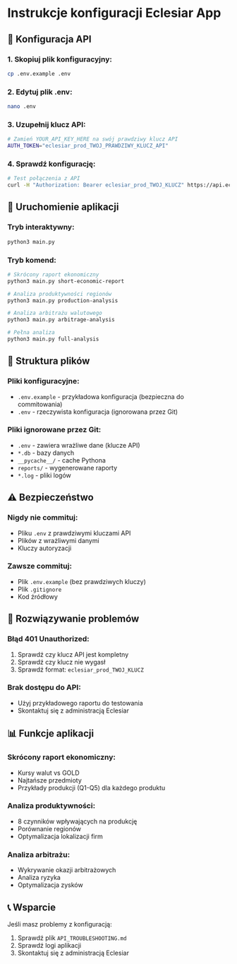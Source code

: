 # Instrukcje konfiguracji Eclesiar App

## 🔐 Konfiguracja API

### **1. Skopiuj plik konfiguracyjny:**
```bash
cp .env.example .env
```

### **2. Edytuj plik .env:**
```bash
nano .env
```

### **3. Uzupełnij klucz API:**
```bash
# Zamień YOUR_API_KEY_HERE na swój prawdziwy klucz API
AUTH_TOKEN="eclesiar_prod_TWOJ_PRAWDZIWY_KLUCZ_API"
```

### **4. Sprawdź konfigurację:**
```bash
# Test połączenia z API
curl -H "Authorization: Bearer eclesiar_prod_TWOJ_KLUCZ" https://api.eclesiar.com/countries
```

## 🚀 Uruchomienie aplikacji

### **Tryb interaktywny:**
```bash
python3 main.py
```

### **Tryb komend:**
```bash
# Skrócony raport ekonomiczny
python3 main.py short-economic-report

# Analiza produktywności regionów
python3 main.py production-analysis

# Analiza arbitrażu walutowego
python3 main.py arbitrage-analysis

# Pełna analiza
python3 main.py full-analysis
```

## 📁 Struktura plików

### **Pliki konfiguracyjne:**
- `.env.example` - przykładowa konfiguracja (bezpieczna do commitowania)
- `.env` - rzeczywista konfiguracja (ignorowana przez Git)

### **Pliki ignorowane przez Git:**
- `.env` - zawiera wrażliwe dane (klucze API)
- `*.db` - bazy danych
- `__pycache__/` - cache Pythona
- `reports/` - wygenerowane raporty
- `*.log` - pliki logów

## ⚠️ Bezpieczeństwo

### **Nigdy nie commituj:**
- Pliku `.env` z prawdziwymi kluczami API
- Plików z wrażliwymi danymi
- Kluczy autoryzacji

### **Zawsze commituj:**
- Plik `.env.example` (bez prawdziwych kluczy)
- Plik `.gitignore`
- Kod źródłowy

## 🔧 Rozwiązywanie problemów

### **Błąd 401 Unauthorized:**
1. Sprawdź czy klucz API jest kompletny
2. Sprawdź czy klucz nie wygasł
3. Sprawdź format: `eclesiar_prod_TWOJ_KLUCZ`

### **Brak dostępu do API:**
- Użyj przykładowego raportu do testowania
- Skontaktuj się z administracją Eclesiar

## 📊 Funkcje aplikacji

### **Skrócony raport ekonomiczny:**
- Kursy walut vs GOLD
- Najtańsze przedmioty
- Przykłady produkcji (Q1-Q5) dla każdego produktu

### **Analiza produktywności:**
- 8 czynników wpływających na produkcję
- Porównanie regionów
- Optymalizacja lokalizacji firm

### **Analiza arbitrażu:**
- Wykrywanie okazji arbitrażowych
- Analiza ryzyka
- Optymalizacja zysków

## 📞 Wsparcie

Jeśli masz problemy z konfiguracją:
1. Sprawdź plik `API_TROUBLESHOOTING.md`
2. Sprawdź logi aplikacji
3. Skontaktuj się z administracją Eclesiar

